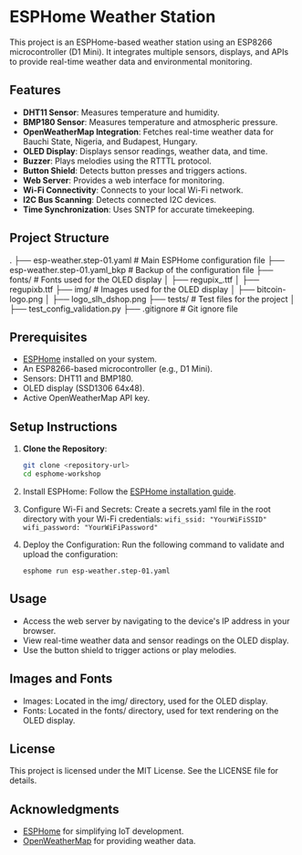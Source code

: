 # ESPHome Weather Station

This project is an ESPHome-based weather station using an ESP8266 microcontroller (D1 Mini). It integrates multiple sensors, displays, and APIs to provide real-time weather data and environmental monitoring.

## Features

- **DHT11 Sensor**: Measures temperature and humidity.
- **BMP180 Sensor**: Measures temperature and atmospheric pressure.
- **OpenWeatherMap Integration**: Fetches real-time weather data for Bauchi State, Nigeria, and Budapest, Hungary.
- **OLED Display**: Displays sensor readings, weather data, and time.
- **Buzzer**: Plays melodies using the RTTTL protocol.
- **Button Shield**: Detects button presses and triggers actions.
- **Web Server**: Provides a web interface for monitoring.
- **Wi-Fi Connectivity**: Connects to your local Wi-Fi network.
- **I2C Bus Scanning**: Detects connected I2C devices.
- **Time Synchronization**: Uses SNTP for accurate timekeeping.

## Project Structure

. ├── esp-weather.step-01.yaml # Main ESPHome configuration file ├── esp-weather.step-01.yaml_bkp # Backup of the configuration file ├── fonts/ # Fonts used for the OLED display │ ├── regupix_.ttf │ ├── regupixb.ttf ├── img/ # Images used for the OLED display │ ├── bitcoin-logo.png │ ├── logo_slh_dshop.png ├── tests/ # Test files for the project │ ├── test_config_validation.py ├── .gitignore # Git ignore file


## Prerequisites

- [ESPHome](https://esphome.io/) installed on your system.
- An ESP8266-based microcontroller (e.g., D1 Mini).
- Sensors: DHT11 and BMP180.
- OLED display (SSD1306 64x48).
- Active OpenWeatherMap API key.

## Setup Instructions

1. **Clone the Repository**:
   ```bash
   git clone <repository-url>
   cd esphome-workshop

2. Install ESPHome: Follow the [ESPHome installation guide](https://esphome.io/guides/installing_esphome.html). 

3. Configure Wi-Fi and Secrets: Create a secrets.yaml file in the root directory with your Wi-Fi credentials:
   ``
   wifi_ssid: "YourWiFiSSID"
   ``
   ``
   wifi_password: "YourWiFiPassword"
   ``
4. Deploy the Configuration: Run the following command to validate and upload the configuration:

   ``
   esphome run esp-weather.step-01.yaml  ``

## Usage
- Access the web server by navigating to the device's IP address in your browser.
- View real-time weather data and sensor readings on the OLED display.
- Use the button shield to trigger actions or play melodies.
## Images and Fonts
- Images: Located in the img/ directory, used for the OLED display.
- Fonts: Located in the fonts/ directory, used for text rendering on the OLED display.
## License
This project is licensed under the MIT License. See the LICENSE file for details.

## Acknowledgments
- [ESPHome](https://esphome.io/) for simplifying IoT development.
- [OpenWeatherMap](https://openweathermap.org/) for providing weather data.